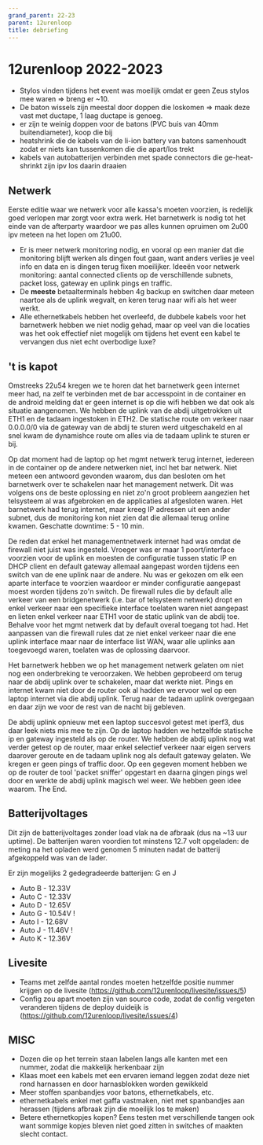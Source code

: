 ```yaml
---
grand_parent: 22-23
parent: 12urenloop
title: debriefing
---
```


# 12urenloop 2022-2023

- Stylos vinden tijdens het event was moeilijk omdat er geen Zeus stylos mee waren => breng er ~10.
- De baton wissels zijn meestal door doppen die loskomen => maak deze vast met ductape, 1 laag ductape is genoeg.
- er zijn te weinig doppen voor de batons (PVC buis van 40mm buitendiameter), koop die bij
- heatshrink die de kabels van de li-ion battery van batons samenhoudt zodat er niets kan tussenkomen die die apart/los trekt
- kabels van autobatterijen verbinden met spade connectors die ge-heat-shrinkt zijn ipv los daarin draaien


## Netwerk
Eerste editie waar we netwerk voor alle kassa's moeten voorzien, is redelijk goed verlopen mar zorgt voor extra werk. Het barnetwerk is nodig tot het einde van de afterparty waardoor we pas alles kunnen opruimen om 2u00 ipv meteen na het lopen om 21u00. 
- Er is meer netwerk monitoring nodig, en vooral op een manier dat die monitoring blijft werken als dingen fout gaan, want anders verlies je veel info en data en is dingen terug fixen moeilijker. Ideeën voor netwerk monitoring: aantal connected clients op de verschillende subnets, packet loss, gateway en uplink pings en traffic.
- De **meeste** betaalterminals hebben 4g backup en switchen daar meteen naartoe als de uplink wegvalt, en keren terug naar wifi als het weer werkt. 
- Alle ethernetkabels hebben het overleefd, de dubbele kabels voor het barnetwerk hebben we niet nodig gehad, maar op veel van die locaties was het ook effectief niet mogelijk om tijdens het event een kabel te vervangen dus niet echt overbodige luxe?

## 't is kapot
Omstreeks 22u54 kregen we te horen dat het barnetwerk geen internet meer had, na zelf te verbinden met de bar accesspoint in de container en de android melding dat er geen internet is op die wifi hebben we dat ook als situatie aangenomen. We hebben de uplink van de abdij uitgetrokken uit ETH1 en de tadaam ingestoken in ETH2. De statische route om verkeer naar 0.0.0.0/0 via de gateway van de abdij te sturen werd uitgeschakeld en al snel kwam de dynamishce route om alles via de tadaam uplink te sturen er bij. 

Op dat moment had de laptop op het mgmt netwerk terug internet, iedereen in de container op de andere netwerken niet, incl het bar netwerk. Niet meteen een antwoord gevonden waarom, dus dan besloten om het barnetwerk over te schakelen naar het management netwerk. Dit was volgens ons de beste oplossing en niet zo'n groot probleem aangezien het telsysteem al was afgebroken en de applicaties al afgesloten waren. Het barnetwerk had terug internet, maar kreeg IP adressen uit een ander subnet, dus de monitoring kon niet zien dat die allemaal terug online kwamen. Geschatte downtime: 5 - 10 min.

De reden dat enkel het managementnetwerk internet had was omdat de firewall niet juist was ingesteld. Vroeger was er maar 1 poort/interface voorzien voor de uplink en moesten de configuratie tussen static IP en DHCP client en default gateway allemaal aangepast worden tijdens een switch van de ene uplink naar de andere. Nu was er gekozen om elk een aparte interface te voorzien waardoor er minder configuratie aangepast moest worden tijdens zo'n switch. De firewall rules die by default alle verkeer van een bridgenetwerk (i.e. bar of telsysteem netwerk) dropt en enkel verkeer naar een specifieke interface toelaten waren niet aangepast en lieten enkel verkeer naar ETH1 voor de static uplink van de abdij toe. Behalve voor het mgmt netwerk dat by default overal toegang tot had. Het aanpassen van die firewall rules dat ze niet enkel verkeer naar die ene uplink interface maar naar de interface list WAN, waar alle uplinks aan toegevoegd waren, toelaten was de oplossing daarvoor. 

Het barnetwerk hebben we op het management netwerk gelaten om niet nog een onderbreking te veroorzaken. We hebben geprobeerd om terug naar de abdij uplink over te schakelen, maar dat werkte niet. Pings en internet kwam niet door de router ook al hadden we ervoor wel op een laptop internet via die abdij uplink. Terug naar de tadaam uplink overgegaan en daar zijn we voor de rest van de nacht bij gebleven. 

De abdij uplink opnieuw met een laptop succesvol getest met iperf3, dus daar leek niets mis mee te zijn. Op de laptop hadden we hetzelfde statische ip en gateway ingesteld als op de router. 
We hebben de abdij uplink nog wat verder getest op de router, maar enkel selectief verkeer naar eigen servers daarover geroute en de tadaam uplink nog als default gateway gelaten. We kregen er geen pings of traffic door. Op een gegeven moment hebben we op de router de tool 'packet sniffer' opgestart en daarna gingen pings wel door en werkte de abdij uplink magisch wel weer. We hebben geen idee waarom. The End.

## Batterijvoltages

Dit zijn de batterijvoltages zonder load vlak na de afbraak (dus na ~13 uur uptime). De batterijen waren voordien tot minstens 12.7 volt opgeladen: de meting na het opladen werd genomen 5 minuten nadat de batterij afgekoppeld was van de lader.

Er zijn mogelijks 2 gedegradeerde batterijen: G en J

 - Auto B - 12.33V
 - Auto C - 12.33V
 - Auto D - 12.65V
 - Auto G - 10.54V !
 - Auto I - 12.68V
 - Auto J - 11.46V !
 - Auto K - 12.36V

## Livesite

- Teams met zelfde aantal rondes moeten hetzelfde positie nummer krijgen op de livesite (https://github.com/12urenloop/livesite/issues/5)
- Config zou apart moeten zijn van source code, zodat de config vergeten veranderen tijdens de deploy duideijk is (https://github.com/12urenloop/livesite/issues/4)

## MISC

- Dozen die op het terrein staan labelen langs alle kanten met een nummer, zodat die makkelijk herkenbaar zijn
- Klaas moet een kabels met een ervaren iemand leggen zodat deze niet rond harnassen en door harnasblokken worden gewikkeld
- Meer stoffen spanbandjes voor batons, ethernetkabels, etc.
- ethernetkabels enkel met gaffa vastmaken, niet met spanbandjes aan herassen (tijdens afbraak zijn die moeilijk los te maken)
- Betere ethernetkopjes kopen? Eens testen met verschillende tangen ook want sommige kopjes bleven niet goed zitten in switches of maakten slecht contact.

